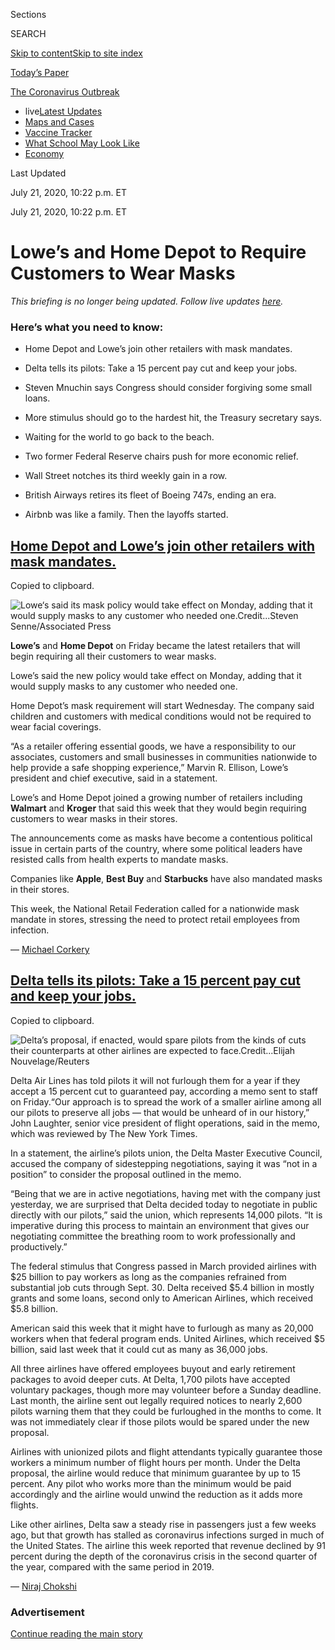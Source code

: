 <div id="app">

<div>

<div>

<div>

<div class="NYTAppHideMasthead css-ri3gv3 e1suatyy0">

<div class="section css-ui9rw0 e1suatyy2">

<div class="css-eph4ug er09x8g0">

<div class="css-6n7j50">

</div>

<span class="css-1dv1kvn">Sections</span>

<div class="css-10488qs">

<span class="css-1dv1kvn">SEARCH</span>

</div>

[Skip to content](#site-content)[Skip to site
index](#site-index)

</div>

<div class="css-10698na e1huz5gh0">

</div>

</div>

<div id="masthead-bar-one" class="section hasLinks css-15hmgas e1csuq9d3">

<div class="css-uqyvli e1csuq9d0">

</div>

<div class="css-1uqjmks e1csuq9d1">

</div>

<div class="css-9e9ivx">

[](https://myaccount.nytimes.com/auth/login?response_type=cookie&client_id=vi)

</div>

<div class="css-1bvtpon e1csuq9d2">

[Today’s
Paper](https://www.nytimes.com/section/todayspaper)

</div>

</div>

</div>

</div>

<div data-aria-hidden="false">

<div id="site-content" data-role="main">

<div class="css-15bl40j">

<div id="styln-prism-menu-1592847958612" class="section interactive-content interactive-size-medium css-1ufzkuw" data-id="100000007203936">

<div class="css-17ih8de interactive-body" data-sourceid="100000007203936">

<div id="scroll-container" class="css-1gj85ro">

[<span class="styln-title-wrap"><span class="css-1pje3qr">The
Coronavirus</span><span class="css-1pje3qr">
Outbreak</span></span>](https://www.nytimes.com/news-event/coronavirus)

  - <span class="css-kqxiym" data-emphasize="true">live</span>[Latest
    Updates](https://www.nytimes.com/2020/08/01/world/coronavirus-covid-19.html)
  - [Maps and
    Cases](https://www.nytimes.com/interactive/2020/us/coronavirus-us-cases.html)
  - [Vaccine
    Tracker](https://www.nytimes.com/interactive/2020/science/coronavirus-vaccine-tracker.html)
  - [What School May Look
    Like](https://www.nytimes.com/interactive/2020/07/29/us/schools-reopening-coronavirus.html)
  - [Economy](https://www.nytimes.com/live/2020/07/31/business/stock-market-today-coronavirus)

</div>

</div>

</div>

</div>

<div class="css-mj09ha">

<span>Last Updated <span class="css-vxcmzt"></span></span>

<div class="css-ki347z">

<span class="css-1656jku">July 21, 2020, 10:22 p.m.
ET</span><span class="css-xwx5dt"></span>

</div>

<span class="css-1dv1kvn" data-aria-live="polite">July 21, 2020, 10:22
p.m. ET</span>

</div>

<div class="css-ftdtgk">

<div class="css-1vkm6nb ehdk2mb0">

# Lowe’s and Home Depot to Require Customers to Wear Masks

</div>

*This briefing is no longer being updated. Follow live updates*
[*here*](https://www.nytimes.com/2020/07/17/world/coronavirus-cases-update.html)*.*

<div style="max-width:100%;margin:0 auto">

<div class="css-17dprlf" data-id="100000007018136" data-slug="us-live-markets-in-article-no-chart" style="max-width:600px">

</div>

</div>

</div>

<div id="feed-top" class="css-7pw99z">

</div>

### Here’s what you need to know:

  - [](#home-depot-and-lowes-join-other-retailers-with-mask-mandates)
    
    <span>Home Depot and Lowe’s join other retailers with mask
    mandates.</span>

  - [](#delta-tells-its-pilots-take-a-15-percent-pay-cut-and-keep-your-jobs.html)
    
    <span>Delta tells its pilots: Take a 15 percent pay cut and keep
    your
    jobs.</span>

  - [](#steven-mnuchin-says-congress-should-consider-forgiving-some-small-loans)
    
    <span>Steven Mnuchin says Congress should consider forgiving some
    small
    loans.</span>

  - [](#more-stimulus-should-go-to-the-hardest-hit-the-treasury-secretary-says)
    
    <span>More stimulus should go to the hardest hit, the Treasury
    secretary says.</span>

  - [](#waiting-for-the-world-to-go-back-to-the-beach)
    
    <span>Waiting for the world to go back to the beach.</span>

  - [](#two-former-federal-reserve-chairs-push-for-more-economic-relief)
    
    <span>Two former Federal Reserve chairs push for more economic
    relief.</span>

  - [](#wall-street-notches-its-third-weekly-gain-in-a-row)
    
    <span>Wall Street notches its third weekly gain in a row.</span>

  - [](#british-airways-retires-its-fleet-of-boeing-747s-ending-an-era)
    
    <span>British Airways retires its fleet of Boeing 747s, ending an
    era.</span>

  - [](#airbnb-was-like-a-family-then-the-layoffs-started)
    
    <span>Airbnb was like a family. Then the layoffs
started.</span>

<div class="live-blog-post css-10d3q4a" data-test-id="live-blog-post" data-source-id="100000007245220">

<div id="home-depot-and-lowes-join-other-retailers-with-mask-mandates" class="css-608m5d">

</div>

<div class="css-j3uhc5">

<div class="css-bd1680">

## [Home Depot and Lowe’s join other retailers with mask mandates.](#home-depot-and-lowes-join-other-retailers-with-mask-mandates)

<span class="css-uj8f8v" data-aria-live="polite">Copied to
clipboard.</span>

</div>

</div>

<div class="css-79elbk" data-testid="photoviewer-wrapper">

<div class="css-z3e15g" data-testid="photoviewer-wrapper-hidden">

</div>

<div class="css-1a48zt4 ehw59r15" data-testid="photoviewer-children">

![<span class="css-16f3y1r e13ogyst0" data-aria-hidden="true">Lowe‘s
said its mask policy would take effect on Monday, adding that it would
supply masks to any customer who needed
one.</span><span class="css-cnj6d5 e1z0qqy90" itemprop="copyrightHolder"><span class="css-1ly73wi e1tej78p0">Credit...</span><span><span>Steven
Senne/Associated
Press</span></span></span>](https://static01.nyt.com/images/2019/08/27/business/27LOWESAPOLOGY02/merlin_142650441_044631bc-41db-4b30-a27e-3ab7f7e464c4-articleLarge.jpg?quality=75&auto=webp&disable=upscale)

</div>

</div>

**Lowe’s** and **Home Depot** on Friday became the latest retailers that
will begin requiring all their customers to wear masks.

Lowe’s said the new policy would take effect on Monday, adding that it
would supply masks to any customer who needed one.

Home Depot’s mask requirement will start Wednesday. The company said
children and customers with medical conditions would not be required to
wear facial coverings.

“As a retailer offering essential goods, we have a responsibility to our
associates, customers and small businesses in communities nationwide to
help provide a safe shopping experience,” Marvin R. Ellison, Lowe’s
president and chief executive, said in a statement.

Lowe’s and Home Depot joined a growing number of retailers including
**Walmart** and **Kroger** that said this week that they would begin
requiring customers to wear masks in their stores.

The announcements come as masks have become a contentious political
issue in certain parts of the country, where some political leaders have
resisted calls from health experts to mandate masks.

Companies like **Apple**, **Best Buy** and **Starbucks** have also
mandated masks in their stores.

This week, the National Retail Federation called for a nationwide mask
mandate in stores, stressing the need to protect retail employees from
infection.

<div class="css-j3uhc5">

— [<span class="css-1baulvz last-byline" itemprop="name">Michael
Corkery</span>](https://www.nytimes.com/by/michael-corkery)

</div>

<div>

</div>

</div>

<div class="live-blog-post css-10d3q4a" data-test-id="live-blog-post" data-source-id="100000007244861">

<div id="delta-tells-its-pilots-take-a-15-percent-pay-cut-and-keep-your-jobs.html" class="css-608m5d">

</div>

<div class="css-j3uhc5">

<div class="css-bd1680">

## [Delta tells its pilots: Take a 15 percent pay cut and keep your jobs.](#delta-tells-its-pilots-take-a-15-percent-pay-cut-and-keep-your-jobs.html)

<span class="css-uj8f8v" data-aria-live="polite">Copied to
clipboard.</span>

</div>

</div>

<div class="css-79elbk" data-testid="photoviewer-wrapper">

<div class="css-z3e15g" data-testid="photoviewer-wrapper-hidden">

</div>

<div class="css-1a48zt4 ehw59r15" data-testid="photoviewer-children">

![<span class="css-16f3y1r e13ogyst0" data-aria-hidden="true">Delta’s
proposal, if enacted, would spare pilots from the kinds of cuts their
counterparts at other airlines are expected to
face.</span><span class="css-cnj6d5 e1z0qqy90" itemprop="copyrightHolder"><span class="css-1ly73wi e1tej78p0">Credit...</span><span><span>Elijah
Nouvelage/Reuters</span></span></span>](https://static01.nyt.com/images/2020/07/17/business/17markets-brf-delta/merlin_174547023_5a373de1-6a27-49f2-8c07-bd285c7f8404-articleLarge.jpg?quality=75&auto=webp&disable=upscale)

</div>

</div>

Delta Air Lines has told pilots it will not furlough them for a year if
they accept a 15 percent cut to guaranteed pay, according a memo sent to
staff on Friday.“Our approach is to spread the work of a smaller airline
among all our pilots to preserve all jobs — that would be unheard of in
our history,” John Laughter, senior vice president of flight operations,
said in the memo, which was reviewed by The New York Times.

In a statement, the airline’s pilots union, the Delta Master Executive
Council, accused the company of sidestepping negotiations, saying it was
“not in a position” to consider the proposal outlined in the memo.

“Being that we are in active negotiations, having met with the company
just yesterday, we are surprised that Delta decided today to negotiate
in public directly with our pilots,” said the union, which represents
14,000 pilots. “It is imperative during this process to maintain an
environment that gives our negotiating committee the breathing room to
work professionally and productively.”

The federal stimulus that Congress passed in March provided airlines
with $25 billion to pay workers as long as the companies refrained from
substantial job cuts through Sept. 30. Delta received $5.4 billion in
mostly grants and some loans, second only to American Airlines, which
received $5.8 billion.

American said this week that it might have to furlough as many as 20,000
workers when that federal program ends. United Airlines, which received
$5 billion, said last week that it could cut as many as 36,000 jobs.

All three airlines have offered employees buyout and early retirement
packages to avoid deeper cuts. At Delta, 1,700 pilots have accepted
voluntary packages, though more may volunteer before a Sunday deadline.
Last month, the airline sent out legally required notices to nearly
2,600 pilots warning them that they could be furloughed in the months to
come. It was not immediately clear if those pilots would be spared under
the new proposal.

Airlines with unionized pilots and flight attendants typically guarantee
those workers a minimum number of flight hours per month. Under the
Delta proposal, the airline would reduce that minimum guarantee by up to
15 percent. Any pilot who works more than the minimum would be paid
accordingly and the airline would unwind the reduction as it adds more
flights.

Like other airlines, Delta saw a steady rise in passengers just a few
weeks ago, but that growth has stalled as coronavirus infections surged
in much of the United States. The airline this week reported that
revenue declined by 91 percent during the depth of the coronavirus
crisis in the second quarter of the year, compared with the same period
in 2019.

<div class="css-j3uhc5">

— [<span class="css-1baulvz last-byline" itemprop="name">Niraj
Chokshi</span>](https://www.nytimes.com/by/niraj-chokshi)

</div>

<div>

</div>

</div>

<div id="ad-0" class="css-1pmeh62">

<div class="css-142l3g4">

### Advertisement

[Continue reading the main
story](#after-dfp-ad-mid1)

<div id="dfp-ad-mid1" class="ad dfp-ad-mid1-wrapper" style="text-align:center;height:100%;display:block">

</div>

<div id="after-dfp-ad-mid1">

</div>

</div>

</div>

<div class="live-blog-post css-10d3q4a" data-test-id="live-blog-post" data-source-id="100000007244062">

<div id="steven-mnuchin-says-congress-should-consider-forgiving-some-small-loans" class="css-608m5d">

</div>

<div class="css-j3uhc5">

<div class="css-bd1680">

## [Steven Mnuchin says Congress should consider forgiving some small loans.](#steven-mnuchin-says-congress-should-consider-forgiving-some-small-loans)

<span class="css-uj8f8v" data-aria-live="polite">Copied to
clipboard.</span>

</div>

</div>

<div class="css-79elbk" data-testid="photoviewer-wrapper">

<div class="css-z3e15g" data-testid="photoviewer-wrapper-hidden">

</div>

<div class="css-1a48zt4 ehw59r15" data-testid="photoviewer-children">

![<span class="css-16f3y1r e13ogyst0" data-aria-hidden="true">US
Treasury Secretary Steven Mnuchin testifies before the House Small
Business Committee at the US
Capitol.</span><span class="css-cnj6d5 e1z0qqy90" itemprop="copyrightHolder"><span class="css-1ly73wi e1tej78p0">Credit...</span><span><span>Erin
Scott/Agence France-Presse — Getty
Images</span></span></span>](https://static01.nyt.com/images/2020/07/17/business/17markets-brf-moremnuchin2/merlin_174675846_70d8090f-323c-4c56-950a-4c449c0ee80f-articleLarge.jpg?quality=75&auto=webp&disable=upscale)

</div>

</div>

Treasury Secretary Steven Mnuchin said that he thinks Congress should
consider automatically forgiving all small loans that were given to
businesses through the Paycheck Protection Program.

Businesses have been complaining about the complexity of applying to
have loans turned into grants through the small business lending program
that was created to help employers weather the coronavirus pandemic.
Some lawmakers have called for turning all loans under $150,000 — about
86 percent of all loans issued — into grants that do not need to be
repaid.

Mr. Mnuchin, testifying before the House Small Business Committee, did
not specify a threshold for automatic forgiveness, but said the concept
is “something we should consider.” He also said that there should be
fraud protections or a simple level of reporting to ensure that the
money was used appropriately.

Approximately $520 billion of the $660 billion loan program has been
allocated. Mr. Mnuchin said that he would like Congress to extend the
program so that small businesses that already received money can apply
for more. He said that the next phase of the program should focus on
businesses that have been hardest hit by the pandemic and that
applications should be prioritized based on a combination of how much
revenue a business lost and its size.

“There should be a second check available to the businesses that are
hardest hit and there should be requirements around that,” he said.

<div class="css-j3uhc5">

— [<span class="css-1baulvz last-byline" itemprop="name">Alan
Rappeport</span>](https://www.nytimes.com/by/alan-rappeport)

</div>

</div>

<div class="live-blog-post css-10d3q4a" data-test-id="live-blog-post" data-source-id="100000007243811">

<div id="more-stimulus-should-go-to-the-hardest-hit-the-treasury-secretary-says" class="css-608m5d">

</div>

<div class="css-j3uhc5">

<div class="css-bd1680">

## [More stimulus should go to the hardest hit, the Treasury secretary says.](#more-stimulus-should-go-to-the-hardest-hit-the-treasury-secretary-says)

<span class="css-uj8f8v" data-aria-live="polite">Copied to
clipboard.</span>

</div>

</div>

<div class="css-79elbk" data-testid="photoviewer-wrapper">

<div class="css-z3e15g" data-testid="photoviewer-wrapper-hidden">

</div>

<div class="css-1a48zt4 ehw59r15" data-testid="photoviewer-children">

![<span class="css-16f3y1r e13ogyst0" data-aria-hidden="true">Treasury
Secretary Steven Mnuchin said he expected the economy to recover quickly
but acknowledged that some sectors would need more federal
help.</span><span class="css-cnj6d5 e1z0qqy90" itemprop="copyrightHolder"><span class="css-1ly73wi e1tej78p0">Credit...</span><span><span>Anna
Moneymaker for The New York
Times</span></span></span>](https://static01.nyt.com/images/2020/07/17/business/17markets-brf-mnuchin/merlin_173816265_53085a5c-2643-4024-ab47-2288069aae76-articleLarge.jpg?quality=75&auto=webp&disable=upscale)

</div>

</div>

Treasury Secretary [Steven
Mnuchin](https://www.nytimes.com/2020/07/17/us/politics/mnuchin-congress-stimulus.html)
called on Congress on Friday to work with the Trump administration to
pass additional stimulus legislation by the end of the month as the
resurgent coronavirus left the trajectory of the economic recovery
uncertain.

The request comes as millions of Americans are about to see their
[expanded](https://www.nytimes.com/interactive/2020/04/23/business/economy/unemployment-benefits-stimulus-coronavirus.html)
unemployment insurance benefits expire and as lawmakers [embark on an
intense week of
negotiations](https://www.nytimes.com/2020/07/02/business/economy/congress-economy-coronavirus.html)
over what would be the fourth significant bailout package since the
virus shuttered large swaths of the U.S. economy earlier this year.
Lawmakers will return to Washington on Monday to start the talks.

Democrats have already passed a $3 trillion bill that will function as
their starting position, and Republicans are expected to detail their
own proposal next week with an eye toward keeping the price tag below $1
trillion. The two sides have staked out opposing positions on a number
of issues, including how to modify the Paycheck Protection Program,
liability protections for schools, businesses and frontline medical
workers, and whether to tie additional funding for schools to a
commitment to reopen in-class education this fall.

In prepared testimony before the House Committee on Small Business, Mr.
Mnuchin said that the next round of money should be targeted to
industries that have been hardest hit, as well as smaller businesses and
low- to middle-income families. Mr. Mnuchin also said that the Paycheck
Protection Program, which provides forgivable small business loans,
should be extended but with a focus on helping the restaurant, hotel,
travel and hospitality sectors.

“We are monitoring economic conditions closely,” Mr. Mnuchin said in his
prepared remarks. “Certain industries, such as construction, are
recovering quickly, while others, such as retail and travel, are facing
longer-term impacts and will require additional relief.”

The Treasury secretary was joined at the hearing by Jovita Carranza, the
administrator of the Small Business Administration, whose agency has
been responsible for deploying the $660 billion paycheck program.

Lawmakers questioned both Mr. Mnuchin and Ms. Carranza about [where the
money has
gone](https://www.nytimes.com/2020/07/06/us/ppp-small-business-loans.html),
why it took so long and whether it was getting to businesses that need
funds. Data released on loans over $150,000 showed that while much of
the money has gone to restaurants, medical offices and car dealerships,
Washington lobbying shops, high-priced law firms and special-interest
groups also received big loans.

Several lawmakers suggested that the ability of small businesses to get
their loans forgiven was too complicated and could potentially leave
businesses saddled with debt.

Asked about that issue, Mr. Mnuchin said that automatically forgiving
all small loans is “something we should consider.”

<div class="css-j3uhc5">

— [<span class="css-1baulvz last-byline" itemprop="name">Alan
Rappeport</span>](https://www.nytimes.com/by/alan-rappeport)

</div>

<div>

</div>

</div>

<div class="live-blog-post css-10d3q4a" data-test-id="live-blog-post" data-source-id="100000007245177">

<div id="waiting-for-the-world-to-go-back-to-the-beach" class="css-608m5d">

</div>

<div class="css-j3uhc5">

<div class="css-bd1680">

## [Waiting for the world to go back to the beach.](#waiting-for-the-world-to-go-back-to-the-beach)

<span class="css-uj8f8v" data-aria-live="polite">Copied to
clipboard.</span>

</div>

</div>

<div class="css-79elbk" data-testid="photoviewer-wrapper">

<div class="css-z3e15g" data-testid="photoviewer-wrapper-hidden">

</div>

<div class="css-1a48zt4 ehw59r15" data-testid="photoviewer-children">

![<span class="css-16f3y1r e13ogyst0" data-aria-hidden="true">The beach
at Xingcheng, a Chinese town that says it makes a quarter of the world’s
swimwear.</span><span class="css-cnj6d5 e1z0qqy90" itemprop="copyrightHolder"><span class="css-1ly73wi e1tej78p0">Credit...</span><span><span>Giulia
Marchi for The New York
Times</span></span></span>](https://static01.nyt.com/images/2020/07/16/business/17virus-briefing-china-swim/merlin_174480408_1785d57d-dbb5-48a6-83cf-4ac99846c144-articleLarge.jpg?quality=75&auto=webp&disable=upscale)

</div>

</div>

Xingcheng, an out-of-the-way factory town on China’s northeastern coast,
makes swimwear that is exported to Australia, Germany, the United States
and dozens of other countries — in total, [a quarter of the world’s
swimwear](https://www.chinadailyhk.com/articles/121/151/137/1557484560000.html?newsId=82464),
it estimates.

This year, though, when China forced its people to stay home to stop the
coronavirus, Xingcheng’s production of trunks, bikinis and one-pieces
ground to a halt.

Then, just as China started getting back to work, the epidemic became a
pandemic, and the rest of the world began shutting down. Demand for
Xingcheng’s swimsuits dried up. Factories and workshops that reopened —
masks, disinfectant and temperature checks in place — had very little to
do.

“Nobody was working. Nobody was earning money,” said Yao Haifu, 42, who
has worked in swimwear factories in Xingcheng for more than a decade.
“In a word? It was difficult.”

The global contraction is hitting all of China’s giant export sector
hard. The country’s exports were up only 0.5 percent in June from a year
earlier, even as [the overall economy
rebounded](https://www.nytimes.com/2020/07/15/business/economy/china-coronavirus-economy.html)
more strongly. But as Chinese industrial towns go, Xingcheng may take
longer than most to recover.

And so, with a peak season’s worth of sales already largely lost,
Xingcheng’s factories are scraping by an order at a time, waiting for
world governments to get a grip on the illness. For fear to abate and
economies to mend. For more people to venture [back into the
water](https://www.nytimes.com/2020/05/27/world/europe/italy-beaches-coronavirus-reopening.html).

<div class="css-j3uhc5">

— [<span class="css-1baulvz last-byline" itemprop="name">Raymond
Zhong</span>](https://www.nytimes.com/by/raymond-zhong)

</div>

<div>

</div>

</div>

<div id="ad-1" class="css-1pmeh62">

<div class="css-142l3g4">

### Advertisement

[Continue reading the main
story](#after-dfp-ad-mid2)

<div id="dfp-ad-mid2" class="ad dfp-ad-mid2-wrapper" style="text-align:center;height:100%;display:block">

</div>

<div id="after-dfp-ad-mid2">

</div>

</div>

</div>

<div class="live-blog-post css-10d3q4a" data-test-id="live-blog-post" data-source-id="100000007243822">

<div id="two-former-federal-reserve-chairs-push-for-more-economic-relief" class="css-608m5d">

</div>

<div class="css-j3uhc5">

<div class="css-bd1680">

## [Two former Federal Reserve chairs push for more economic relief.](#two-former-federal-reserve-chairs-push-for-more-economic-relief)

<span class="css-uj8f8v" data-aria-live="polite">Copied to
clipboard.</span>

</div>

</div>

![<span class="css-16f3y1r e13ogyst0">Two former Federal Reserve chairs,
Janet L. Yellen and Ben S. Bernanke, pushed for further economic relief
from lawmakers, adding that it would take years before unemployment was
back to pre-pandemic
levels.</span><span class="css-cch8ym"><span class="css-1dv1kvn">Credit</span><span class="css-cnj6d5 e1z0qqy90" itemprop="copyrightHolder"><span class="css-1ly73wi e1tej78p0">Credit...</span><span>Jacquelyn
Martin/Associated
Press</span></span></span>](https://static01.nyt.com/images/2020/07/17/business/17vid-business-yellen-bernanke/-17vid-business-yellen-bernanke-videoSixteenByNine3000.jpg)

Two former Federal Reserve chairs, Janet L. Yellen and Ben S. Bernanke,
who fought the financial crisis in 2008, urged a congressional committee
to do more to support the economy, and said that the central bank may
need to go further on a loan program for midsize businesses and banking
regulation as the pandemic wears on.

In published
[testimony](https://www.brookings.edu/blog/up-front/2020/07/16/former-fed-chairs-bernanke-and-yellen-testified-on-covid-19-and-response-to-economic-crisis/),
the former Fed officials stressed that Congress may need to provide more
support, and said that although the government’s debt load should be a
long-run concern, it should not be a binding constraint in the current
crisis.

In particular, they said Congress should do more to help states, which
are seeing reduced sales tax and other revenues along with growing
costs. That could force many local government to start cutting jobs,
weighing on economic growth.

Ms. Yellen said the budget shortfall for states alone could total $550
billion through 2022, based on one study.

“Nothing is more important for restoring economic growth than improving
public health. Investments in this area are likely to pay off many times
over,” they said. The former officials added that “with unemployment
still very high, enhanced unemployment insurance should be extended, and
complementary programs like food stamps should be adequately funded.”

They also said that the Fed itself may need to do more. Some of the
Fed’s emergency lending efforts, like its programs that buy corporate
bonds, can succeed even if they are not heavily used because they have
reassured private investors and kicked markets back into gear, they
said. But they added that it was too early to tell whether the Fed’s
Main Street loan program, which runs through banks to provide funding to
midsize businesses, is working.

The Fed’s program contains strict limits on how much debt a company can
have to gain access to a loan and it also requires banks to retain a 5
percent slice of risk, while the Fed takes the other chunk.

They suggested that the Fed could consider adding a new program, similar
to funding-for-lending programs run by the Bank of England and the
European Central Bank, that subsidize banks that make loans to
qualifying borrowers.

Asked if the money the United States is printing is going to cause
inflation, Mr. Bernanke had a simple answer: “No.”

“People said it would after 2008. They were wrong then, too,” he said.

<div class="css-j3uhc5">

— [<span class="css-1baulvz last-byline" itemprop="name">Jeanna
Smialek</span>](https://www.nytimes.com/by/jeanna-smialek)

</div>

</div>

<div class="live-blog-post css-10d3q4a" data-test-id="live-blog-post" data-source-id="100000007243667">

<div id="wall-street-notches-its-third-weekly-gain-in-a-row" class="css-608m5d">

</div>

<div class="css-j3uhc5">

<div class="css-bd1680">

## [Wall Street notches its third weekly gain in a row.](#wall-street-notches-its-third-weekly-gain-in-a-row)

<span class="css-uj8f8v" data-aria-live="polite">Copied to
clipboard.</span>

</div>

</div>

Stocks rose on Friday in another day of volatile trading as investors
weighed more earnings reports and the uncertain prospects for a
big-ticket economic rescue package in Europe.

A rise in [coronavirus
cases](https://www.nytimes.com/interactive/2020/us/coronavirus-us-cases.html),
signs of progress in possible treatments and vaccines for Covid-19 and a
slew of corporate earnings reports are all pushing and pulling stocks in
different directions. That has made trading more volatile lately, with
key benchmarks often changing directions midday as sentiment shifts.

Friday was no different, with stocks rising and then falling and then
rising again to end the day with a small gain.

But Wall Street has still managed to climb for the past three weeks. The
S\&P 500 rose more than 1 percent this week, and about 7 percent over
the past three weeks.

On Friday, **Netflix** was among the worst performing stocks in the S\&P
500. Its shares fell more than 6 percent after it [forecast a weak
current
quarter](https://www.nytimes.com/2020/07/16/business/netflix-subscriptions-earnings-sarandos.html),
despite a surge in subscribers in the second quarter.  
  
But two big European firms reported quarterly earnings that lifted their
shares. The German automaker **Daimler** said a late-quarter surge in
sales helped it lose less money than expected; its shares rose more than
4 percent. And the Swedish tech company **Ericsson** reported a rise in
5G network sales, leading to earnings that beat expectations; its shares
gained more than 10 percent.

Preliminary results from the University of Michigan’s consumer sentiment
index showed that it fell in July, as the coronavirus surged across much
of the United States. Consumers account for the bulk of economic
activity in the country and the dimming of sentiment could signal
trouble ahead for retailers and other businesses that count on spending
by Americans.

The fate of the [European Union’s
proposed](https://www.nytimes.com/2020/07/16/world/europe/Merkel-EU-summit-coronavirus-rescue-recovery-plan.html)
coronavirus rescue plan was to be discussed by the bloc’s leaders on
Friday and Saturday in Brussels. The plan, which is projeced to cost 750
billion euros (about $856 billion), is opposed by a few countries —
known as the Frugal Four — and it remains unclear if the meeting will
resolve the dispute.

<div class="css-j3uhc5">

— [<span class="css-1baulvz" itemprop="name">Kevin
Granville</span>](https://www.nytimes.com/by/kevin-granville) and
<span class="css-1baulvz last-byline" itemprop="name">Mohammed
Hadi</span>

</div>

</div>

<div class="live-blog-post css-10d3q4a" data-test-id="live-blog-post" data-source-id="100000007244458">

<div id="british-airways-retires-its-fleet-of-boeing-747s-ending-an-era" class="css-608m5d">

</div>

<div class="css-j3uhc5">

<div class="css-bd1680">

## [British Airways retires its fleet of Boeing 747s, ending an era.](#british-airways-retires-its-fleet-of-boeing-747s-ending-an-era)

<span class="css-uj8f8v" data-aria-live="polite">Copied to
clipboard.</span>

</div>

</div>

<div class="css-79elbk" data-testid="photoviewer-wrapper">

<div class="css-z3e15g" data-testid="photoviewer-wrapper-hidden">

</div>

<div class="css-1a48zt4 ehw59r15" data-testid="photoviewer-children">

![<span class="css-16f3y1r e13ogyst0" data-aria-hidden="true">A Boeing
747 at Heathrow Airport, which serves London. Advances in technology
have made the four-engine 747 far pricier to operate than modern
twin-engine
planes.</span><span class="css-cnj6d5 e1z0qqy90" itemprop="copyrightHolder"><span class="css-1ly73wi e1tej78p0">Credit...</span><span><span>Steve
Parsons/PA, via Associated
Press</span></span></span>](https://static01.nyt.com/images/2020/07/17/world/17uk-747-01sub/17uk-747-01sub-articleLarge.jpg?quality=75&auto=webp&disable=upscale)

</div>

</div>

British Airways will retire its fleet of Boeing 747 airplanes, the
company said on Friday, citing the travel downturn and the aircraft’s
high operating costs.

The decision signaled not just the finish of a storied plane’s service
with the company but also symbolized the end of an era of aviation in
which the next generation of planes was always expected to be bigger, as
well as better.

The world’s first jumbo jet, [known as the “Queen of the
Skies,”](https://www.nytimes.com/2017/10/10/travel/747-airplane-jet-pilot.html)
the 747 revolutionized travel for the masses, but in recent years it had
fallen out of favor with a number of airlines because of the costs.

[The final commercial flight of a Boeing 747 by an American
carrier](https://www.nytimes.com/2018/01/19/business/747-airlines-final-flight.html)
took place at the end of 2017. But British Airways had held on,
operating the world’s largest fleet of the planes, with 31 in service. A
handful of other commercial carriers still fly the 747, though their use
is expected to further dwindle in the coming years.

“It is with great sadness that we can confirm we are proposing to retire
our entire 747 fleet with immediate effect,” British Airways said in a
statement. “It is unlikely our magnificent ‘Queen of the Skies’ will
ever operate commercial services for British Airways again due to the
downturn in travel caused by the Covid-19 global pandemic.”

<div class="css-j3uhc5">

— [<span class="css-1baulvz last-byline" itemprop="name">Megan
Specia</span>](https://www.nytimes.com/by/megan-specia)

</div>

<div>

</div>

</div>

<div id="ad-2" class="css-1pmeh62">

<div class="css-142l3g4">

### Advertisement

[Continue reading the main
story](#after-dfp-ad-mid3)

<div id="dfp-ad-mid3" class="ad dfp-ad-mid3-wrapper" style="text-align:center;height:100%;display:block">

</div>

<div id="after-dfp-ad-mid3">

</div>

</div>

</div>

<div class="live-blog-post css-10d3q4a" data-test-id="live-blog-post" data-source-id="100000007243328">

<div id="airbnb-was-like-a-family-then-the-layoffs-started" class="css-608m5d">

</div>

<div class="css-j3uhc5">

<div class="css-bd1680">

## [Airbnb was like a family. Then the layoffs started.](#airbnb-was-like-a-family-then-the-layoffs-started)

<span class="css-uj8f8v" data-aria-live="polite">Copied to
clipboard.</span>

</div>

</div>

<div class="css-79elbk" data-testid="photoviewer-wrapper">

<div class="css-z3e15g" data-testid="photoviewer-wrapper-hidden">

</div>

<div class="css-1a48zt4 ehw59r15" data-testid="photoviewer-children">

![<span class="css-16f3y1r e13ogyst0" data-aria-hidden="true">“I have a
deep feeling of love for all of you,” Brian Chesky, Airbnb’s chief
executive, told employees in
May.</span><span class="css-cnj6d5 e1z0qqy90" itemprop="copyrightHolder"><span class="css-1ly73wi e1tej78p0">Credit...</span><span><span>Jessica
Chou for The New York
Times</span></span></span>](https://static01.nyt.com/images/2020/07/19/business/00airbnb1/merlin_173400378_c8e2a75e-fc10-4a7b-83e3-0a448fe486e1-articleLarge.jpg?quality=75&auto=webp&disable=upscale)

</div>

</div>

On May 5, Brian Chesky, **Airbnb’s** chief executive, looked into his
webcam to address thousands of his employees, tell them that [the
coronavirus](https://www.nytimes.com/news-event/coronavirus?action=click&pgtype=Article&state=default&module=styln-coronavirus&variant=show&region=TOP_BANNER&context=storylines_menu)
had crushed the travel industry, [including their home rental
start-up](https://www.nytimes.com/2020/03/10/technology/airbnb-hosts-coronavirus.html).
Divisions would have to be cut and workers laid off.

“I have a deep feeling of love for all of you,” Mr. Chesky said, his
voice cracking. “What we are about is belonging, and at the center of
belonging is love.” Within a few hours, 1,900 employees — a quarter of
Airbnb’s work force — were told they were out.

The moves thrust Airbnb into the center of a growing debate in Silicon
Valley: What happens when a company that has positioned itself as family
to its employees reveals that it is just a regular business with the
same capitalist concerns — namely, survival — as any other?

Start-ups that sell everything from mattresses to data-warehousing
software have long used “making the world a better place”-style mission
statements to energize and motivate their workers. But as the economic
fallout from the coronavirus persists, many of those gauzy mantras have
given way to harsh realities like [budget cuts, layoffs and bottom
lines](https://www.nytimes.com/2020/04/01/technology/virus-start-ups-pummeled-layoffs-unwinding.html).

That now puts companies with a “commitment” culture at the highest risk
of losing what made them successful, said Ethan Mollick, an
entrepreneurship professor at the University of Pennsylvania’s Wharton
School.

<div class="css-j3uhc5">

— [<span class="css-1baulvz last-byline" itemprop="name">Erin
Griffith</span>](https://www.nytimes.com/by/erin-griffith)

</div>

<div>

</div>

</div>

<div>

</div>

<div>

</div>

</div>

## Site Index

<div>

</div>

## Site Information Navigation

  - [© <span>2020</span> <span>The New York Times
    Company</span>](https://help.nytimes.com/hc/en-us/articles/115014792127-Copyright-notice)

<!-- end list -->

  - [NYTCo](https://www.nytco.com/)
  - [Contact
    Us](https://help.nytimes.com/hc/en-us/articles/115015385887-Contact-Us)
  - [Work with us](https://www.nytco.com/careers/)
  - [Advertise](https://nytmediakit.com/)
  - [T Brand Studio](http://www.tbrandstudio.com/)
  - [Your Ad
    Choices](https://www.nytimes.com/privacy/cookie-policy#how-do-i-manage-trackers)
  - [Privacy](https://www.nytimes.com/privacy)
  - [Terms of
    Service](https://help.nytimes.com/hc/en-us/articles/115014893428-Terms-of-service)
  - [Terms of
    Sale](https://help.nytimes.com/hc/en-us/articles/115014893968-Terms-of-sale)
  - [Site
    Map](https://spiderbites.nytimes.com)
  - [Help](https://help.nytimes.com/hc/en-us)
  - [Subscriptions](https://www.nytimes.com/subscription?campaignId=37WXW)

</div>

</div>

</div>

</div>

